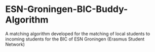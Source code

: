 # ESN-Groningen-BIC-Buddy-Algorithm
A matching algorithm developed for the matching of local students to incoming students for the BIC of ESN Groningen (Erasmus Student Network)
